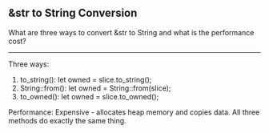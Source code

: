 ## &str to String Conversion

What are three ways to convert &str to String and what is the performance cost?

---

Three ways:
1. to_string(): let owned = slice.to_string();
2. String::from(): let owned = String::from(slice);
3. to_owned(): let owned = slice.to_owned();

Performance: Expensive - allocates heap memory and copies data. All three methods do exactly the same thing.

